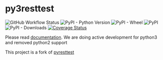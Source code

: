 py3resttest
==========
![GitHub Workflow Status](https://img.shields.io/github/workflow/status/abhijo89-to/py3resttest/Python%20package) 
![PyPI - Python Version](https://img.shields.io/pypi/pyversions/resttest3)
![PyPI - Wheel](https://img.shields.io/pypi/wheel/resttest3)
![PyPI](https://img.shields.io/pypi/v/resttest3)
![PyPI - Downloads](https://img.shields.io/pypi/dm/resttest3)
[![Coverage Status](https://coveralls.io/repos/github/abhijo89-to/py3resttest/badge.svg)](https://coveralls.io/github/abhijo89-to/py3resttest)

Please read [documentation](https://abhijo89-to.github.io/py3resttest/). We are doing active development for python3 and removed python2 support 

This project is a fork of [pyresttest](https://github.com/svanoort/pyresttest)
